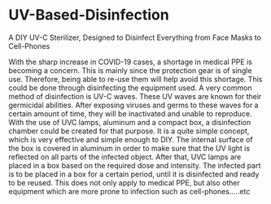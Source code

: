 # UV-Based-Disinfection

A DIY UV-C Sterilizer, Designed to Disinfect Everything from Face Masks to Cell-Phones 

With the sharp increase in COVID-19 cases, a shortage in medical PPE is becoming a concern. This is mainly since the protection gear is of single use. Therefore, being able to re-use them will help avoid this shortage. This could be done through disinfecting the equipment used.  A very common method of disinfection is UV-C waves. These UV waves are known for their germicidal abilities. After exposing viruses and germs to these waves for a certain amount of time, they will be inactivated and unable to reproduce. With the use of UVC lamps, aluminum and a compact box, a disinfection chamber could be created for that purpose. It is a quite simple concept, which is very effective and simple enough to DIY. The internal surface of the box is covered in aluminum in order to make sure that the UV light is reflected on all parts of the infected object. After that, UVC lamps are placed in a box based on the required dose and intensity. The infected part is to be placed in a box for a certain period, until it is disinfected and ready to be reused.  This does not only apply to medical PPE, but also other equipment which are more prone to infection such as cell-phones.....etc
